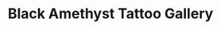 ---
title: "Black Amethyst Tattoo Gallery"
url: /saint-petersburg/black-amethyst-tattoo-gallery/
shop: Tattoo
---